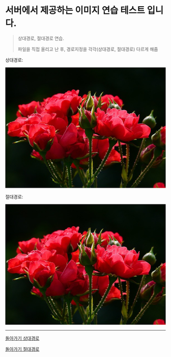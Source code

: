 # 서버에서 제공하는 이미지 연습 테스트 입니다.

> 상대경로, 절대경로 연습. 
> 
> 파일을 직접 올리고 난 후, 경로지정을 각각(상대경로, 절대경로) 다르게 해줌

상대경로:

![](image111.jpg)


절대경로:

![](https://github.com/SungWoo0315/study-repository/blob/main/image111.jpg)


---

[돌아가기 상대경로](20210512.md)

[돌아가기 절대경로](./20210512.md)
